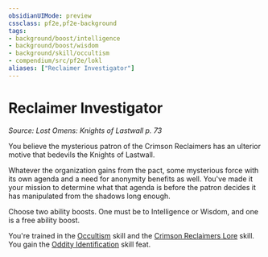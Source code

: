 ```yaml
---
obsidianUIMode: preview
cssclass: pf2e,pf2e-background
tags:
- background/boost/intelligence
- background/boost/wisdom
- background/skill/occultism
- compendium/src/pf2e/lokl
aliases: ["Reclaimer Investigator"]
---
```

# Reclaimer Investigator
*Source: Lost Omens: Knights of Lastwall p. 73*  

You believe the mysterious patron of the Crimson Reclaimers has an ulterior motive that bedevils the Knights of Lastwall.

Whatever the organization gains from the pact, some mysterious force with its own agenda and a need for anonymity benefits as well. You've made it your mission to determine what that agenda is before the patron decides it has manipulated from the shadows long enough.

Choose two ability boosts. One must be to Intelligence or Wisdom, and one is a free ability boost.

You're trained in the [Occultism](../../skills.md#Occultism) skill and the [Crimson Reclaimers Lore](../../skills.md#Lore) skill. You gain the [Oddity Identification](../../feats/oddity-identification.md) skill feat.